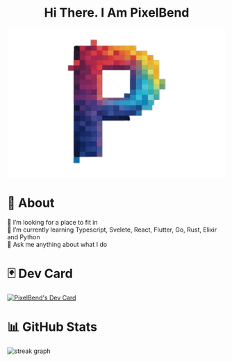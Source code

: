 <h1 align="center">
  Hi There. I Am PixelBend

</h1>

<div align="canter">
  <img src="pixelbend.png" alt="PixelBend" style="width: 1000px; height: auto;"/>
</div>

# 💫 About
🤝 I’m looking for a place to fit in<br>
🌱 I’m currently learning Typescript, Svelete, React, Flutter, Go, Rust, Elixir and Python<br>
💬 Ask me anything about what I do<br>

# 🃏 Dev Card
<a href="https://app.daily.dev/pixelbend"><img src="https://api.daily.dev/devcards/v2/92Tc0MIH5UarnguOUFTDJ.png?type=default&r=1a8" width="356" alt="PixelBend's Dev Card"/></a>

# 📊 GitHub Stats
<img src="https://streak-stats.demolab.com?user=pixelbend&locale=en&mode=daily&theme=tokyonight&hide_border=true&border_radius=20" alt="streak graph"  />

